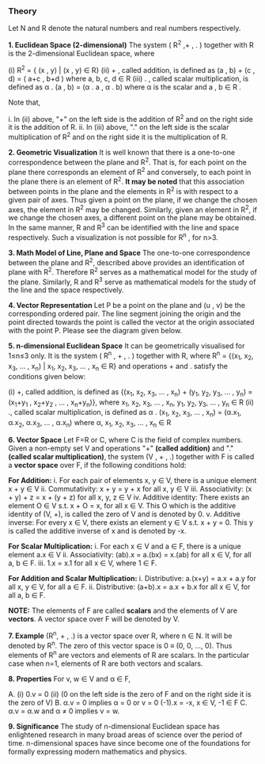 ### Theory

Let N and R denote the natural numbers and real numbers respectively.

**1. Euclidean Space (2-dimensional)**
The system ( R<sup>2</sup> ,+ , . ) together with R is the 2-dimensional Euclidean space, where

(i) R<sup>2</sup> = { (x , y) | (x , y) ∈ R}
(ii) + , called addition, is defined as
    (a , b) + (c , d) = ( a+c , b+d ) where a, b, c, d ∈ R
(iii) . , called scalar multiplication, is defined as
    α . (a , b) = (α . a , α . b) where α is the scalar and a , b ∈ R .

Note that,

i. In (ii) above, "+" on the left side is the addition of R<sup>2</sup> and on the right side it is the addition of R.
ii. In (iii) above, "." on the left side is the scalar multiplication of R<sup>2</sup> and on the right side it is the multiplication of R.

**2. Geometric Visualization**
It is well known that there is a one-to-one correspondence between the plane and R<sup>2</sup>. That is, for each point on the plane there corresponds an element of R<sup>2</sup> and conversely, to each point in the plane there is an element of R<sup>2</sup>. **It may be noted** that this association between points in the plane and the elements in R<sup>2</sup> is with respect to a given pair of axes. Thus given a point on the plane, if we change the chosen axes, the element in R<sup>2</sup> may be changed. Similarly, given an element in R<sup>2</sup>, if we change the chosen axes, a different point on the plane may be obtained.
In the same manner, R and R<sup>3</sup> can be identified with the line and space respectively. Such a visualization is not possible for R<sup>n</sup> , for n>3.

**3. Math Model of Line, Plane and Space**
The one-to-one correspondence between the plane and R<sup>2</sup>, described above provides an identification of plane with R<sup>2</sup>. Therefore R<sup>2</sup> serves as a mathematical model for the study of the plane. Similarly, R and R<sup>3</sup> serve as mathematical models for the study of the line and the space respectively.

**4. Vector Representation**
Let P be a point on the plane and (u , v) be the corresponding ordered pair. The line segment joining the origin and the point directed towards the point is called the vector at the origin associated with the point P. Please see the diagram given below.

**5. n-dimensional Euclidean Space**
It can be geometrically visualised for 1≤n≤3 only. It is the system ( R<sup>n</sup> , + , . ) together with R, where R<sup>n</sup> = {(x<sub>1</sub>, x<sub>2</sub>, x<sub>3</sub>, ... , x<sub>n</sub>) | x<sub>1</sub>, x<sub>2</sub>, x<sub>3</sub>, ... , x<sub>n</sub> ∈ R} and operations + and . satisfy the conditions given below:

(i) +, called addition, is defined as
{(x<sub>1</sub>, x<sub>2</sub>, x<sub>3</sub>, ... , x<sub>n</sub>) + (y<sub>1</sub>, y<sub>2</sub>, y<sub>3</sub>, ... , y<sub>n</sub>) = (x<sub>1</sub>+y<sub>1</sub> , x<sub>2</sub>+y<sub>2</sub> , ... , x<sub>n</sub>+y<sub>n</sub>)}, where x<sub>1</sub>, x<sub>2</sub>, x<sub>3</sub>, ... , x<sub>n</sub>, y<sub>1</sub>, y<sub>2</sub>, y<sub>3</sub>, ... , y<sub>n</sub> ∈ R
(ii) ., called scalar multiplication, is defined as
α . (x<sub>1</sub>, x<sub>2</sub>, x<sub>3</sub>, ... , x<sub>n</sub>) = (α.x<sub>1</sub>, α.x<sub>2</sub>, α.x<sub>3</sub>, ... , α.x<sub>n</sub>) where α, x<sub>1</sub>, x<sub>2</sub>, x<sub>3</sub>, ... , x<sub>n</sub> ∈ R

**6. Vector Space**
Let F=R or C, where C is the field of complex numbers. Given a non-empty set V and operations "+" **(called addition)** and "." **(called scalar multiplication)**, the system (V , + , .) together with F is called a **vector space** over F, if the following conditions hold:

**For Addition:**
    i. For each pair of elements x, y ∈ V, there is a unique element x + y ∈ V
    ii. Commutativity:
        x + y = y + x for all x, y ∈ V
    iii. Associativity:
        (x + y) + z = x + (y + z) for all x, y, z ∈ V
    iv. Additive identity:
        There exists an element O ∈ V s.t. x + O = x, for all x ∈ V.
        This O which is the additive identity of (V, +), is called the zero of V and is denoted by 0.
    v. Additive inverse:
        For every x ∈ V, there exists an element y ∈ V s.t. x + y = 0. This y is called the additive inverse of x and is denoted by -x.

**For Scalar Multiplication:**
    i. For each x ∈ V and a ∈ F, there is a unique element a.x ∈ V
    ii. Associativity: (ab).x = a.(bx) = x.(ab) for all x ∈ V, for all a, b ∈ F.
    iii. 1.x = x.1 for all x ∈ V, where 1 ∈ F.

**For Addition and Scalar Multiplication:**
    i. Distributive: a.(x+y) = a.x + a.y for all x, y ∈ V, for all a ∈ F.
    ii. Distributive: (a+b).x = a.x + b.x for all x ∈ V, for all a, b ∈ F.

**NOTE:** The elements of F are called **scalars** and the elements of V are **vectors**. A vector space over F will be denoted by V.

**7. Example**
(R<sup>n</sup>, + , .) is a vector space over R, where n ∈ N. It will be denoted by R<sup>n</sup>. The zero of this vector space is 0 ≡ (0, 0, ..., 0). Thus elements of R<sup>n</sup> are vectors and elements of R are scalars. In the particular case when n=1, elements of R are both vectors and scalars.

**8. Properties**
For v, w ∈ V and α ∈ F,

A. (i) 0.v = 0
   (ii) (0 on the left side is the zero of F and on the right side it is the zero of V)
B. α.v = 0 implies α = 0 or v = 0
   (-1).x = -x, x ∈ V, -1 ∈ F
C. α.v = α.w and α ≠ 0 implies v = w.

**9. Significance**
The study of n-dimensional Euclidean space has enlightened research in many broad areas of science over the period of time. n-dimensional spaces have since become one of the foundations for formally expressing modern mathematics and physics.